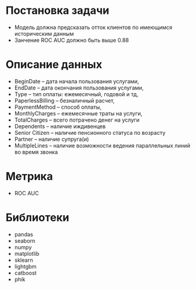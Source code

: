 # Постановка задачи

- Модель должна предсказать отток клиентов по имеющимся историческим данным
- Занчение ROC AUC должно быть выше 0.88

# Описание данных

- BeginDate – дата начала пользования услугами,
- EndDate – дата окончания пользования услугами,
- Type – тип оплаты: ежемесячный, годовой и тд,
- PaperlessBilling – безналичный расчет,
- PaymentMethod – способ оплаты,
- MonthlyCharges – ежемесячные траты на услуги,
- TotalCharges – всего потрачено денег на услуги
- Dependents – наличие иждивенцев
- Senior Citizen – наличие пенсионного статуса по возрасту
- Partner – наличие супруга(и)
- MultipleLines – наличие возможности ведения параллельных линий во время звонка

# Метрика

- ROC AUC

# Библиотеки

- pandas
- seaborn
- numpy
- matplotlib
- sklearn
- lightgbm 
- catboost
- phik


